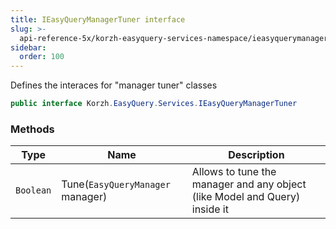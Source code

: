 ```yaml
---
title: IEasyQueryManagerTuner interface
slug: >-
  api-reference-5x/korzh-easyquery-services-namespace/ieasyquerymanagertuner-interface
sidebar:
  order: 100
---
```


Defines the interaces for "manager tuner" classes
```csharp
public interface Korzh.EasyQuery.Services.IEasyQueryManagerTuner

```

### Methods

| Type | Name | Description | 
| --- | --- | --- | 
| `Boolean` | Tune(`EasyQueryManager` manager) | Allows to tune the manager and any object (like Model and Query) inside it |
